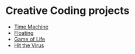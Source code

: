 # Creative Coding projects

- [Time Machine](https://github.com/koapushjin/creative-coding/tree/main/time-machine)
- [Floating](https://editor.p5js.org/tj1059/sketches/3kL0abyyW)
- [Game of Life](https://editor.p5js.org/tj1059/sketches/XCO4VEJ6H)
- [Hit the Virus](https://github.com/koapushjin/creative-coding/tree/main/hit-the-virus)
